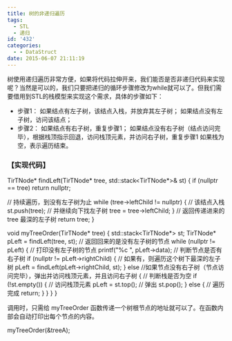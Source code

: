 ```yaml
---
title: 树的非递归遍历
tags:
  - STL
  - 递归
id: '432'
categories:
  - - DataStruct
date: 2015-06-07 21:11:19
---
```


树使用递归遍历非常方便，如果将代码拉伸开来，我们能否是否非递归代码来实现呢？当然是可以的，我们只要把递归的循环步骤修改为while就可以了。但我们需要借用到STL的栈模型来实现这个需求，具体的步骤如下：
<!-- more -->
*   步骤1： 如果结点有左子树，该结点入栈，并放弃其左子树； 如果结点没有左子树，访问该结点；
*   步骤2： 如果结点有右子树，重复步骤1； 如果结点没有右子树（结点访问完毕），根据栈顶指示回退，访问栈顶元素，并访问右子树，重复步骤1 如果栈为空，表示遍历结束。

### 【实现代码】

TirTNode\* findLeft(TirTNode\* tree, std::stack<TirTNode\*>& st)
{
if (nullptr == tree) return nullptr;

// 持续遍历，到没有左子树为止
while (tree->leftChild != nullptr)
{
// 该结点入栈
st.push(tree);
// 并继续向下找左子树
tree = tree->leftChild;
}
// 返回传递进来的 tree 最深的左子树
return tree;
}

void myTreeOrder(TirTNode\* tree)
{
std::stack<TirTNode\*> st;
TirTNode\* pLeft = findLeft(tree, st);
// 返回回来的是没有左子树的节点
while (nullptr != pLeft)
{
// 打印没有左子树的节点
printf("%c ", pLeft->data);
// 判断节点是否有右子树
if (nullptr != pLeft->rightChild)
{
// 如果有，则遍历这个树下最深的左子树
pLeft = findLeft(pLeft->rightChild, st);
}
else
//如果节点没有右子树（节点访问完毕），弹出并访问栈顶元素，并且访问右子树
{
// 判断栈是否为空
if (!st.empty())
{
// 访问栈顶元素
pLeft = st.top();
// 弹出
st.pop();
}
else
{
// 遍历完成
return;
}
}
}
}

调用时，只需给 myTreeOrder 函数传递一个树根节点的地址就可以了。在函数内部会自动打印出每个节点的内容。

myTreeOrder(&treeA);